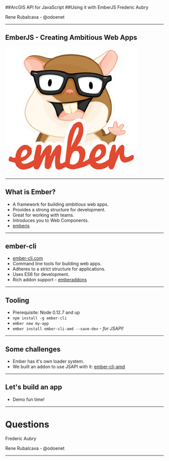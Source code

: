 <!-- .slide: class="title" -->

##ArcGIS API for JavaScript
##Using it with EmberJS
Frederic Aubry

Rene Rubalcava - @odoenet

---

## EmberJS - Creating Ambitious Web Apps
![Ember](images/ember.png)

---

## What is Ember?
- A framework for building *ambitious* web apps.
- Provides a strong structure for development.
- Great for working with teams.
- Introduces you to Web Components.
- [emberjs](http://emberjs.com/)

---

## ember-cli
- [ember-cli.com](http://ember-cli.com)
- Command line tools for building web apps.
- Adheres to a strict structure for applications.
- Uses ES6 for development.
- Rich addon support - [emberaddons](https://www.emberaddons.com/)

---

## Tooling
- Prerequisite: Node 0.12.7 and up
- `npm install -g ember-cli`
- `ember new my-app`
- `ember install ember-cli-amd --save-dev` - *for JSAPI!*

---

## Some challenges
- Ember has it's own loader system.
- We built an addon to use JSAPI with it: [ember-cli-amd](https://www.npmjs.com/package/ember-cli-amd)

---

## Let's build an app
- Demo fun time!

---

<!-- .slide: class="questions centered" -->

# Questions
Frederic Aubry

Rene Rubalcava - @odoenet

---

<!-- .slide: class="end" -->
#